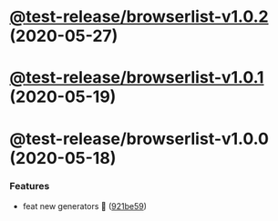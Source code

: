 # [@test-release/browserlist-v1.0.2](https://github.com/developer239/test-release/compare/@test-release/browserlist-v1.0.1...@test-release/browserlist-v1.0.2) (2020-05-27)

# [@test-release/browserlist-v1.0.1](https://github.com/developer239/test-release/compare/@test-release/browserlist-v1.0.0...@test-release/browserlist-v1.0.1) (2020-05-19)

# @test-release/browserlist-v1.0.0 (2020-05-18)


### Features

* feat new generators 🚀 ([921be59](https://github.com/developer239/test-release/commit/921be594daa33c441152bedeadd92f62c386b32a))
